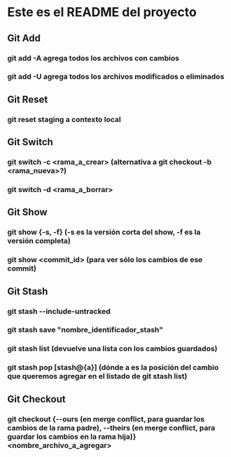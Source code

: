 # Este es el README del proyecto

## Git Add
### git add -A agrega todos los archivos con cambios
### git add -U agrega todos los archivos modificados o eliminados

## Git Reset
### git reset staging a contexto local

## Git Switch
### git switch -c <rama_a_crear> (alternativa a git checkout -b <rama_nueva>?)
### git switch -d <rama_a_borrar>

## Git Show
### git show {-s, -f} (-s es la versión corta del show, -f es la versión completa)
### git show <commit_id> (para ver sólo los cambios de ese commit)

## Git Stash
### git stash --include-untracked
### git stash save "nombre_identificador_stash"
### git stash list (devuelve una lista con los cambios guardados)
### git stash pop [stash@{a}] (dónde a es la posición del cambio que queremos agregar en el listado de git stash list)

## Git Checkout
### git checkout {--ours (en merge conflict, para guardar los cambios de la rama padre), --theirs (en merge conflict, para guardar los cambios en la rama hija)} <nombre_archivo_a_agregar>